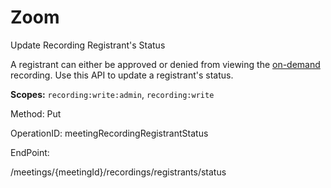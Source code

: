 #     Zoom


Update Recording Registrant's Status

A registrant can either be approved or denied from viewing the [on-demand](https://support.zoom.us/hc/en-us/articles/360000488283-On-demand-Recordings) recording. 
Use this API to update a registrant's status.

**Scopes:** `recording:write:admin`, `recording:write`
 


Method: Put

OperationID: meetingRecordingRegistrantStatus

EndPoint:

/meetings/{meetingId}/recordings/registrants/status
